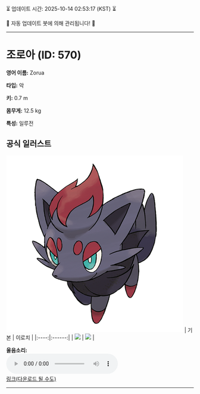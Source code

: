 
⏳ 업데이트 시간: 2025-10-14 02:53:17 (KST) ⏳

🤖 자동 업데이트 봇에 의해 관리됩니다! 🤖

---

# 조로아 (ID: 570)
**영어 이름:** Zorua

**타입:** 악

**키:** 0.7 m

**몸무게:** 12.5 kg

**특성:** 일루전

## 공식 일러스트
![](https://raw.githubusercontent.com/PokeAPI/sprites/master/sprites/pokemon/other/official-artwork/570.png)
| 기본 | 이로치 |
|:----:|:------:|
| <img src="http://play.pokemonshowdown.com/sprites/ani/zorua.gif" width="200"> | <img src="http://play.pokemonshowdown.com/sprites/ani-shiny/zorua.gif" width="200"> |

**울음소리:**<br><audio controls src="https://raw.githubusercontent.com/PokeAPI/cries/main/cries/pokemon/latest/570.ogg"></audio><br> [링크(다운로드 될 수도)](https://raw.githubusercontent.com/PokeAPI/cries/main/cries/pokemon/latest/570.ogg)


---
